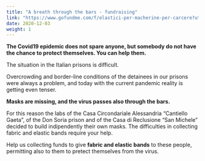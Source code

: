 ```yaml
---
title: "A breath through the bars - fundraising"
link: "https://www.gofundme.com/f/elastici-per-macherine-per-carcere?utm_source=customer&utm_medium=copy_link&utm_campaign=p_cf+share-flow-1"
date: 2020-12-03
weight: 1
---
```


**The Covid19 epidemic does not spare anyone, but somebody do not have the chance to protect themselves. You can help them.**

The situation in the Italian prisons is difficult.

Overcrowding and border-line conditions of the detainees in our prisons were always a problem, and today with the current pandemic reality is getting even tenser.

**Masks are missing, and the virus passes also through the bars.**

For this reason the labs of the Casa Circondariale Alessandria “Cantiello Gaeta”, of the Don Soria prison and of the Casa di Reclusione “San Michele”
decided to build indipendently their own masks. The difficulties in collecting fabric and elastic bands require your help.

Help us collecting funds to give **fabric and elastic bands** to these people, permitting also to them to pretect themselves from the virus.